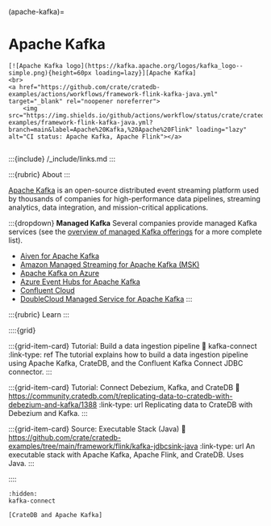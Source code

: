 (apache-kafka)=
# Apache Kafka

```{div} .float-right .text-right
[![Apache Kafka logo](https://kafka.apache.org/logos/kafka_logo--simple.png){height=60px loading=lazy}][Apache Kafka]
<br>
<a href="https://github.com/crate/cratedb-examples/actions/workflows/framework-flink-kafka-java.yml" target="_blank" rel="noopener noreferrer">
    <img src="https://img.shields.io/github/actions/workflow/status/crate/cratedb-examples/framework-flink-kafka-java.yml?branch=main&label=Apache%20Kafka,%20Apache%20Flink" loading="lazy" alt="CI status: Apache Kafka, Apache Flink"></a>
```
```{div} .clearfix
```

:::{include} /_include/links.md
:::

:::{rubric} About
:::

[Apache Kafka] is an open-source distributed event streaming platform used by
thousands of companies for high-performance data pipelines, streaming analytics,
data integration, and mission-critical applications. 

:::{dropdown} **Managed Kafka**
Several companies provide managed Kafka services (see the [overview of managed Kafka offerings]
for a more complete list).

- [Aiven for Apache Kafka]
- [Amazon Managed Streaming for Apache Kafka (MSK)]
- [Apache Kafka on Azure]
- [Azure Event Hubs for Apache Kafka]
- [Confluent Cloud]
- [DoubleCloud Managed Service for Apache Kafka]
:::


:::{rubric} Learn
:::

::::{grid}

:::{grid-item-card} Tutorial: Build a data ingestion pipeline
:link: kafka-connect
:link-type: ref
The tutorial explains how to build a data ingestion pipeline using Apache
Kafka, CrateDB, and the Confluent Kafka Connect JDBC connector.
:::

:::{grid-item-card} Tutorial: Connect Debezium, Kafka, and CrateDB
:link: https://community.cratedb.com/t/replicating-data-to-cratedb-with-debezium-and-kafka/1388
:link-type: url
Replicating data to CrateDB with Debezium and Kafka.
:::

:::{grid-item-card} Source: Executable Stack (Java)
:link: https://github.com/crate/cratedb-examples/tree/main/framework/flink/kafka-jdbcsink-java
:link-type: url
An executable stack with Apache Kafka, Apache Flink, and CrateDB. Uses Java.
:::

::::

```{toctree}
:hidden:
kafka-connect
```

```{seealso}
[CrateDB and Apache Kafka]
```


[Aiven for Apache Kafka]: https://aiven.io/kafka
[Amazon Managed Streaming for Apache Kafka (MSK)]: https://aws.amazon.com/msk/
[Apache Kafka]: https://kafka.apache.org/
[Apache Kafka on Azure]: https://azuremarketplace.microsoft.com/marketplace/consulting-services/canonical.0001-com-ubuntu-managed-kafka
[Azure Event Hubs for Apache Kafka]: https://learn.microsoft.com/en-us/azure/event-hubs/azure-event-hubs-kafka-overview
[Confluent Cloud]: https://www.confluent.io/confluent-cloud/
[CrateDB and Apache Kafka]: https://cratedb.com/integrations/cratedb-and-kafka
[DoubleCloud Managed Service for Apache Kafka]: https://double.cloud/services/managed-kafka/
[overview of managed Kafka offerings]: https://keen.io/blog/managed-apache-kafka-vs-diy/

